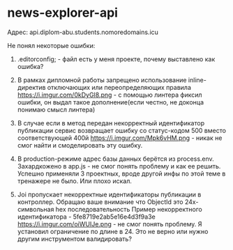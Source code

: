 # news-explorer-api
Адрес: api.diplom-abu.students.nomoredomains.icu


Не понял некоторые ошибки:
1)  .editorconfig; - файл есть у меня проекте, почему выставлено как ошибка?

2) В рамках дипломной работы запрещено использование inline-директив отключающих или переопределяющих правила
https://i.imgur.com/0kDyGI8.png  -  с помощью линтера фиксил ошибки, он выдал такое дополнение(если честно, не доконца понимаю смысл линтера)

3) В случае если в метод передан некорректный идентификатор публикации сервис возвращает ошибку со статус-кодом 500 вместо соответствующей 400й
https://i.imgur.com/Mpk6vHM.png - никак не смог найти и смоделировать эту ошибку. 

4) В production-режиме адрес базы данных берётся из process.env.
Захардкожено в app.js - не смог понять проблему и как ее решить. Успешно применяли 3 проектных, вроде другой инфы по этой теме в тренажере не было. Или плохо искал.

5) Joi пропускает некорректные идентификаторы публикации в контроллер. Обращаю ваше внимание что ObjectId это 24х-символьная hex последовательность
Пример некорректного идентификатора - 5fe8719e2ab5e16e4d3f9a3e
https://i.imgur.com/oiWUIJe.png - не смог понять проблему. Я установил ограничение по длине в 24. Это не верно или нужно другим инструментом валидировать?
